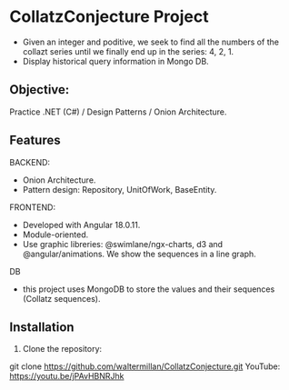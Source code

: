 # CollatzConjecture Project
- Given an integer and poditive, we seek to find all the numbers of the collazt series until we finally end up in the series: 4, 2, 1.
- Display historical query information in Mongo DB.

## Objective:

Practice .NET (C#) / Design Patterns / Onion Architecture.

## Features

BACKEND:
- Onion Architecture.
- Pattern design: Repository, UnitOfWork, BaseEntity.

FRONTEND:
- Developed with Angular 18.0.11.
- Module-oriented.
- Use graphic libreries: @swimlane/ngx-charts, d3 and @angular/animations. We show the sequences in a line graph.

DB
- this project uses MongoDB to store the values and their sequences (Collatz sequences).

## Installation

1. Clone the repository:

git clone https://github.com/waltermillan/CollatzConjecture.git
YouTube: https://youtu.be/jPAvHBNRJhk

